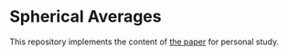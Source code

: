 # Spherical Averages

This repository implements the content of [the paper](https://mathweb.ucsd.edu/~sbuss/ResearchWeb/spheremean/index.html) for personal study.